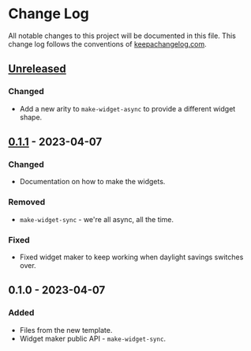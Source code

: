 # Change Log
All notable changes to this project will be documented in this file. This change log follows the conventions of [keepachangelog.com](http://keepachangelog.com/).

## [Unreleased]
### Changed
- Add a new arity to `make-widget-async` to provide a different widget shape.

## [0.1.1] - 2023-04-07
### Changed
- Documentation on how to make the widgets.

### Removed
- `make-widget-sync` - we're all async, all the time.

### Fixed
- Fixed widget maker to keep working when daylight savings switches over.

## 0.1.0 - 2023-04-07
### Added
- Files from the new template.
- Widget maker public API - `make-widget-sync`.

[Unreleased]: https://sourcehost.site/your-name/macdocs/compare/0.1.1...HEAD
[0.1.1]: https://sourcehost.site/your-name/macdocs/compare/0.1.0...0.1.1
